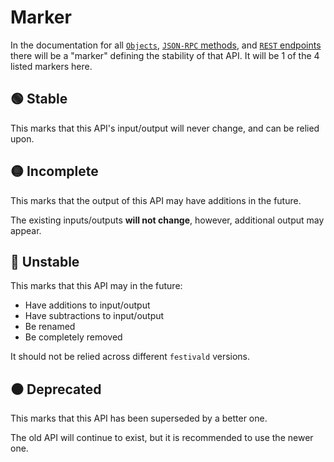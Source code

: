 # Marker
In the documentation for all [`Objects`](../common-objects/common-objects.md), [`JSON-RPC` methods](../json-rpc/json-rpc.md), and [`REST` endpoints](../rest/rest.md) there will be a "marker" defining the stability of that API. It will be 1 of the 4 listed markers here.

## 🟢 Stable
This marks that this API's input/output will never change, and can be relied upon.

## 🟡 Incomplete
This marks that the output of this API may have additions in the future.

The existing inputs/outputs **will not change**, however, additional output may appear.

## 🔴 Unstable
This marks that this API may in the future:
- Have additions to input/output
- Have subtractions to input/output
- Be renamed
- Be completely removed

It should not be relied across different `festivald` versions.

## ⚫️ Deprecated
This marks that this API has been superseded by a better one.

The old API will continue to exist, but it is recommended to use the newer one.


